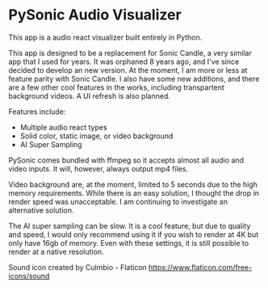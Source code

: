 # PySonic Audio Visualizer

This app is a audio react visualizer built entirely in Python.

This app is designed to be a replacement for Sonic Candle, a very similar app that I used for years. It was orphaned 8 years ago, and I've since decided to develop an new version. At the moment, I am more or less at feature parity with Sonic Candle. I also have some new additions, and there are a few other cool features in the works, including transpartent background videos. A UI refresh is also planned.

Features include:
- Multiple audio react types
- Solid color, static image, or video background
- AI Super Sampling

PySonic comes bundled with ffmpeg so it accepts almost all audio and video inputs. It will, however, always output mp4 files.

Video background are, at the moment, limited to 5 seconds due to the high memory requirements. While there is an easy solution, I thought the drop in render speed was unacceptable. I am continuing to investigate an alternative solution.

The AI super sampling can be slow. It is a cool feature, but due to quality and speed, I would only recommend using it if you wish to render at 4K but only have 16gb of memory. Even with these settings, it is still possible to render at a native resolution.

Sound icon created by Culmbio - Flaticon
https://www.flaticon.com/free-icons/sound